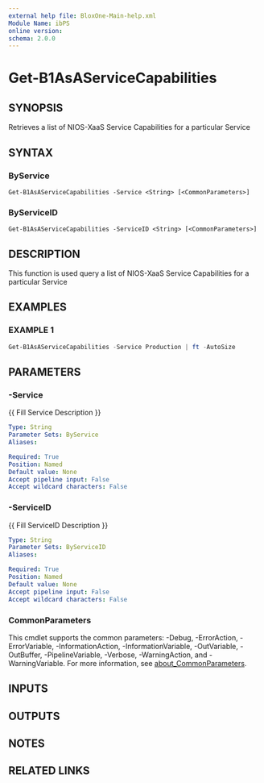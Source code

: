 ```yaml
---
external help file: BloxOne-Main-help.xml
Module Name: ibPS
online version:
schema: 2.0.0
---
```


# Get-B1AsAServiceCapabilities

## SYNOPSIS
Retrieves a list of NIOS-XaaS Service Capabilities for a particular Service

## SYNTAX

### ByService
```
Get-B1AsAServiceCapabilities -Service <String> [<CommonParameters>]
```

### ByServiceID
```
Get-B1AsAServiceCapabilities -ServiceID <String> [<CommonParameters>]
```

## DESCRIPTION
This function is used query a list of NIOS-XaaS Service Capabilities for a particular Service

## EXAMPLES

### EXAMPLE 1
```powershell
Get-B1AsAServiceCapabilities -Service Production | ft -AutoSize
```

## PARAMETERS

### -Service
{{ Fill Service Description }}

```yaml
Type: String
Parameter Sets: ByService
Aliases:

Required: True
Position: Named
Default value: None
Accept pipeline input: False
Accept wildcard characters: False
```

### -ServiceID
{{ Fill ServiceID Description }}

```yaml
Type: String
Parameter Sets: ByServiceID
Aliases:

Required: True
Position: Named
Default value: None
Accept pipeline input: False
Accept wildcard characters: False
```

### CommonParameters
This cmdlet supports the common parameters: -Debug, -ErrorAction, -ErrorVariable, -InformationAction, -InformationVariable, -OutVariable, -OutBuffer, -PipelineVariable, -Verbose, -WarningAction, and -WarningVariable. For more information, see [about_CommonParameters](http://go.microsoft.com/fwlink/?LinkID=113216).

## INPUTS

## OUTPUTS

## NOTES

## RELATED LINKS
